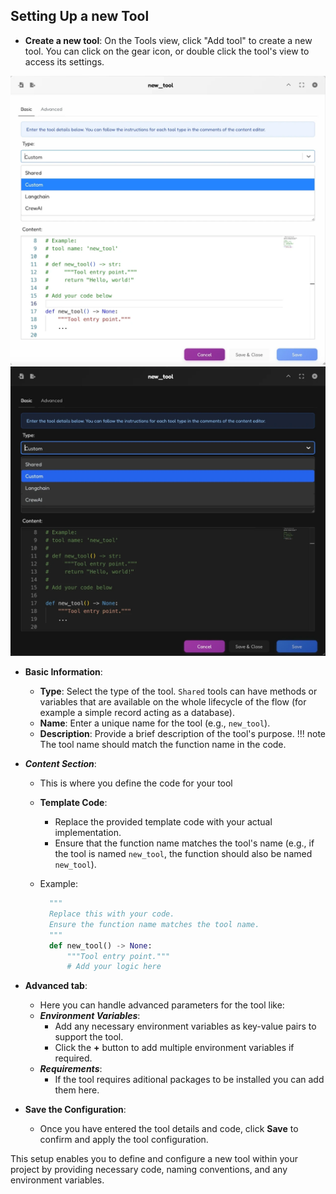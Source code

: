 
## Setting Up a new Tool

- **Create a new tool**:
    On the Tools view, click "Add tool" to create a new tool. You can click on the gear icon, or double click the tool's view to access its settings.

![Tools Preview](../static/images/light/tools.webp#only-light)
![Tools Dark Preview](../static/images/dark/tools.webp#only-dark)

- **Basic Information**:
  - **Type**: Select the type of the tool. `Shared` tools can have methods or variables that are available on the whole lifecycle of the flow (for example a simple record acting as a database).
  - **Name**: Enter a unique name for the tool (e.g., `new_tool`).
  - **Description**: Provide a brief description of the tool's purpose.
  !!! note
      The tool name should match the function name in the code.

- ***Content Section***:
  - This is where you define the code for your tool
  - **Template Code**:
    - Replace the provided template code with your actual implementation.
    - Ensure that the function name matches the tool's name (e.g., if the tool is named `new_tool`, the function should also be named `new_tool`).
  - Example:
  
      ```python
        """
        Replace this with your code.
        Ensure the function name matches the tool name.
        """
        def new_tool() -> None:
            """Tool entry point."""
            # Add your logic here
      ```

- **Advanced tab**:
  - Here you can handle advanced parameters for the tool like:
  - ***Environment Variables***:
    - Add any necessary environment variables as key-value pairs to support the tool.
    - Click the **+** button to add multiple environment variables if required.
  - ***Requirements***:
    - If the tool requires aditional packages to be installed you can add them here.

- **Save the Configuration**:
  - Once you have entered the tool details and code, click **Save** to confirm and apply the tool configuration.

This setup enables you to define and configure a new tool within your project by providing necessary code, naming conventions, and any environment variables.
